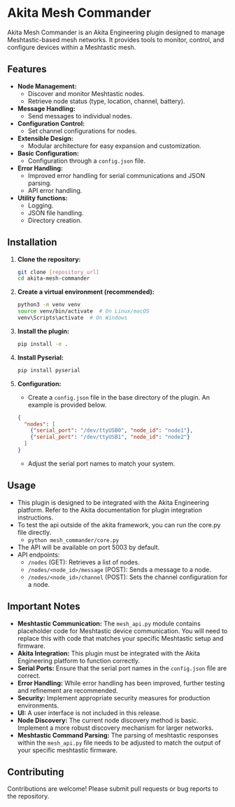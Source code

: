 # Akita Mesh Commander

Akita Mesh Commander is an Akita Engineering plugin designed to manage Meshtastic-based mesh networks. It provides tools to monitor, control, and configure devices within a Meshtastic mesh.

## Features

* **Node Management:**
    * Discover and monitor Meshtastic nodes.
    * Retrieve node status (type, location, channel, battery).
* **Message Handling:**
    * Send messages to individual nodes.
* **Configuration Control:**
    * Set channel configurations for nodes.
* **Extensible Design:**
    * Modular architecture for easy expansion and customization.
* **Basic Configuration:**
    * Configuration through a `config.json` file.
* **Error Handling:**
    * Improved error handling for serial communications and JSON parsing.
    * API error handling.
* **Utility functions:**
    * Logging.
    * JSON file handling.
    * Directory creation.

## Installation

1.  **Clone the repository:**

    ```bash
    git clone [repository_url]
    cd akita-mesh-commander
    ```

2.  **Create a virtual environment (recommended):**

    ```bash
    python3 -m venv venv
    source venv/bin/activate  # On Linux/macOS
    venv\Scripts\activate  # On Windows
    ```

3.  **Install the plugin:**

    ```bash
    pip install -e .
    ```

4.  **Install Pyserial:**

    ```bash
    pip install pyserial
    ```

5.  **Configuration:**
    * Create a `config.json` file in the base directory of the plugin. An example is provided below.
    ```json
    {
      "nodes": [
        {"serial_port": "/dev/ttyUSB0", "node_id": "node1"},
        {"serial_port": "/dev/ttyUSB1", "node_id": "node2"}
      ]
    }
    ```
    * Adjust the serial port names to match your system.

## Usage

* This plugin is designed to be integrated with the Akita Engineering platform. Refer to the Akita documentation for plugin integration instructions.
* To test the api outside of the akita framework, you can run the core.py file directly.
    * `python mesh_commander/core.py`
* The API will be available on port 5003 by default.
* API endpoints:
    * `/nodes` (GET): Retrieves a list of nodes.
    * `/nodes/<node_id>/message` (POST): Sends a message to a node.
    * `/nodes/<node_id>/channel` (POST): Sets the channel configuration for a node.

## Important Notes

* **Meshtastic Communication:** The `mesh_api.py` module contains placeholder code for Meshtastic device communication. You will need to replace this with code that matches your specific Meshtastic setup and firmware.
* **Akita Integration:** This plugin must be integrated with the Akita Engineering platform to function correctly.
* **Serial Ports:** Ensure that the serial port names in the `config.json` file are correct.
* **Error Handling:** While error handling has been improved, further testing and refinement are recommended.
* **Security:** Implement appropriate security measures for production environments.
* **UI:** A user interface is not included in this release.
* **Node Discovery:** The current node discovery method is basic. Implement a more robust discovery mechanism for larger networks.
* **Meshtastic Command Parsing:** The parsing of meshtastic responses within the `mesh_api.py` file needs to be adjusted to match the output of your specific meshtastic firmware.

## Contributing

Contributions are welcome! Please submit pull requests or bug reports to the repository.
